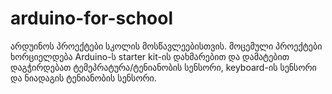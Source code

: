 # arduino-for-school
არდუინოს პროექტები სკოლის მოსწავლეებისთვის. მოცემული პროექტები ხორციელდება Arduino-ს starter kit-ის დახმარებით და დამატებით დაგჭირდებათ ტემეპრატურა/ტენიანობის სენსორი, keyboard-ის სენსორი და ნიადაგის ტენიანობის სენსორი. 

